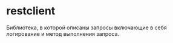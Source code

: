 # restclient

Библиотека, в которой описаны запросы включающие в себя логирование и метод выполнения запроса.
